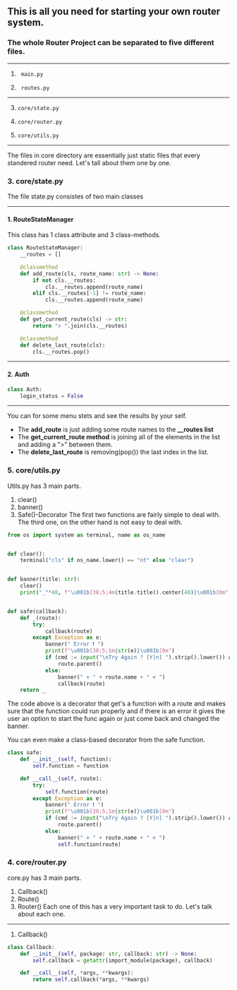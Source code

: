 ## This is all you need for starting your own router system.

### The whole Router Project can be separated to five different files.

---

1.      main.py
2.      routes.py

---

3.     core/state.py
4.     core/router.py
5.     core/utils.py

---

The files in core directory are essentially just static files that every standered router need.
Let's tall about them one by one.

### **3. core/state.py**

The file state.py consistes of two main classes

---

#### 1. RouteStateManager
   This class has 1 class attribute and 3 class-methods.

```Python
class RouteStateManager:
    __routes = []

    @classmethod
    def add_route(cls, route_name: str) -> None:
        if not cls.__routes:
            cls.__routes.append(route_name)
        elif cls.__routes[-1] != route_name:
            cls.__routes.append(route_name)

    @classmethod
    def get_current_route(cls) -> str:
        return "> ".join(cls.__routes)

    @classmethod
    def delete_last_route(cls):
        cls.__routes.pop()
```

---

#### 2. Auth

```Python
class Auth:
    login_status = False
```

---
You can for some menu stets and see the results by your self.

* The **add_route** is just adding some route names to the **__routes list**
* The **get_current_route method** is joining all of the elements in the list and adding a ">" between them.
* The **delete_last_route** is removing(pop()) the last index in the list.


### 5. core/utils.py
Utils.py has 3 main parts.
1. clear()
2. banner()
3. Safe()-Decorator
The first two functions are fairly simple to deal with.
The third one, on the other hand is not easy to deal with.

```Python
from os import system as terminal, name as os_name


def clear():
    terminal("cls" if os_name.lower() == "nt" else "clear")


def banner(title: str):
    clear()
    print("_"*40, f"\u001b[38;5;4m{title.title().center(40)}\u001b[0m", "="*40, sep="\n")


def safe(callback):
    def _(route):
        try:
            callback(route)
        except Exception as e:
            banner(" Error ❗ ")
            print(f"\u001b[38;5;1m{str(e)}\u001b[0m")
            if (cmd := input("\nTry Again ? [Y|n] ").strip().lower()) and cmd[0] == "n":
                route.parent()
            else:
                banner(" ⚜️ " + route.name + " ⚜️ ")
                callback(route)
    return _
```
The code above is a decorator that get's a function with a route and makes sure that the function could run properly and if there is an error it gives the user an option to start the func again or just come back and changed the banner.

You can even make a class-based decorator from the safe function.

```Python
class safe:
    def __init__(self, function):
        self.function = function

    def __call__(self, route):
        try:
            self.function(route)
        except Exception as e:
            banner(" Error ❗ ")
            print(f"\u001b[38;5;1m{str(e)}\u001b[0m")
            if (cmd := input("\nTry Again ? [Y|n] ").strip().lower()) and cmd[0] == "n":
                route.parent()
            else:
                banner(" ⚜️ " + route.name + " ⚜️ ")
                self.function(route)
```

### 4. core/router.py
core.py has 3 main parts.
1. Callback()
2. Route()
3. Router()
Each one of this has a very important task to do.
Let's talk about each one.

---
1. Callback()

```Python
class Callback:
    def __init__(self, package: str, callback: str) -> None:
        self.callback = getattr(import_module(package), callback)

    def __call__(self, *args, **kwargs):
        return self.callback(*args, **kwargs)
```
